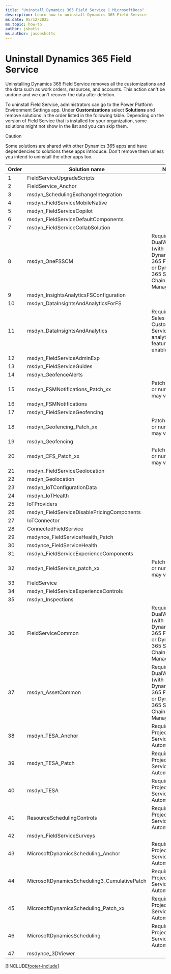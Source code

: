 ```yaml
---
title: "Uninstall Dynamics 365 Field Service | MicrosoftDocs"
description: Learn how to uninstall Dynamics 365 Field Service 
ms.date: 05/12/2025
ms.topic: how-to
author: jshotts
ms.author: jasonshotts
---
```

# Uninstall Dynamics 365 Field Service

Uninstalling Dynamics 365 Field Service removes all the customizations and the data such as work orders, resources, and accounts. This action can't be undone and we can't recover the data after deletion.

To uninstall Field Service, administrators can go to the Power Platform Environment Settings app. Under **Customizations** select **Solutions** and remove solutions in the order listed in the following table. Depending on the version of Field Service that is installed for your organization, some solutions might not show in the list and you can skip them.

> [!CAUTION]
> Some solutions are shared with other Dynamics 365 apps and have dependencies to solutions these apps introduce. Don't remove them unless you intend to uninstall the other apps too.

| Order | Solution name                         | Note                                                      |
|-------|---------------------------------------|-----------------------------------------------------------|
| 1     | FieldServiceUpgradeScripts            |                                                           |
| 2     | FieldService_Anchor                   |                                                           |
| 3     | msdyn_SchedulingExchangeIntegration   |                                                           |
| 4     | msdyn_FieldServiceMobileNative        |                                                           |
| 5     | msdyn_FieldServiceCopilot             |                                                           |
| 6     | msdyn_FieldServiceDefaultComponents   |                                                           |
| 7     | msdyn_FieldServiceCollabSolution      |                                                           |
| 8     | msdyn_OneFSSCM                        | Required for DualWrite (with Dynamics 365 Finance or Dynamics 365 Supply Chain Management)  |
| 9     | msdyn_InsightsAnalyticsFSConfiguration|                                                           |
| 10    | msdyn_DataInsightsAndAnalyticsForFS   |                                                           |
| 11    | msdyn_DataInsightsAndAnalytics        | Required for Sales or Customer Service if analytics feature is enabled. |
| 12    | msdyn_FieldServiceAdminExp            |                                                           |
| 13    | msdyn_FieldServiceGuides              |                                                           |
| 14    | msdyn_GeofenceAlerts                  |                                                           |
| 15    | msdyn_FSMNotifications_Patch_xx       | Patch name or number may vary |
| 16    | msdyn_FSMNotifications                |                                                           |
| 17    | msdyn_FieldServiceGeofencing          |                                                           |
| 18    | msdyn_Geofencing_Patch_xx             | Patch name or number may vary |
| 19    | msdyn_Geofencing                      |                                                           |
| 20    | msdyn_CFS_Patch_xx                    | Patch name or number may vary |
| 21    | msdyn_FieldServiceGeolocation         |                                                           |
| 22    | msdyn_Geolocation                     |                                                           |
| 23    | msdyn_IoTConfigurationData            |                                                           |
| 24    | msdyn_IoTHealth                       |                                                           |
| 25    | IoTProviders                          |                                                           |
| 26    | msdyn_FieldServiceDisablePricingComponents |                                                   |
| 27    | IoTConnector                    |                                                           |
| 28    | ConnectedFieldService                |                                                           |
| 29    | msdynce_FieldServiceHealth_Patch     |                                                           |
| 30    | msdynce_FieldServiceHealth           |                                                           |
| 31    | msdyn_FieldServiceExperienceComponents         |                                                           |
| 32    | msdyn_FieldService_patch_xx          | Patch name or number may vary                             |
| 33    | FieldService                         |                                                           |
| 34   | msdyn_FieldServiceExperienceControls                        |                                                           |
| 35    | msdyn_Inspections                    |                                                           |
| 36    | FieldServiceCommon                   | Required for DualWrite (with Dynamics 365 Finance or Dynamics 365 Supply Chain Management)  |
| 37    | msdyn_AssetCommon                    | Required for DualWrite (with Dynamics 365 Finance or Dynamics 365 Supply Chain Management)              |
| 38    | msdyn_TESA_Anchor                    | Required for Project Service Automation       |
| 39    | msdyn_TESA_Patch                     | Required for Project Service Automation       |
| 40    | msdyn_TESA                           | Required for Project Service Automation       |
| 41    | ResourceSchedulingControls           | Required for Project Service Automation                   |
| 42    | msdyn_FieldServiceSurveys            |                                                           |
| 43    | MicrosoftDynamicsScheduling_Anchor   | Required for Project Service Automation                   |
| 44    | MicrosoftDynamicsScheduling3_CumulativePatch | Required for Project Service Automation           |
| 45    | MicrosoftDynamicsScheduling_Patch_xx | Required for Project Service Automation                   |
| 46    | MicrosoftDynamicsScheduling          | Required for Project Service Automation                   |
| 47   | msdynce_3DViewer                     |                                                           |

[!INCLUDE[footer-include](../includes/footer-banner.md)]
